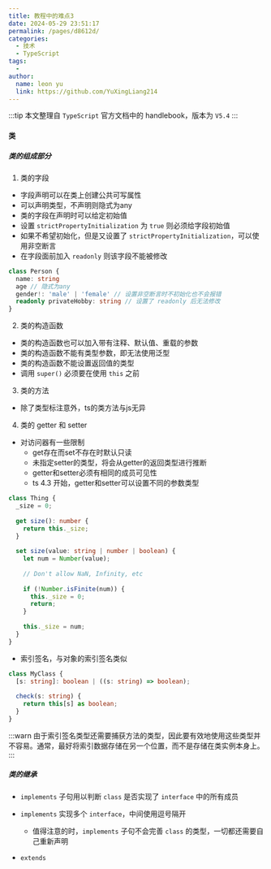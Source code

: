 ```yaml
---
title: 教程中的难点3
date: 2024-05-29 23:51:17
permalink: /pages/d8612d/
categories:
  - 技术
  - TypeScript
tags:
  - 
author: 
  name: leon yu
  link: https://github.com/YuXingLiang214
---
```


:::tip
本文整理自 `TypeScript` 官方文档中的 handlebook，版本为 `V5.4`
:::

#### 类

##### 类的组成部分

1. 类的字段

- 字段声明可以在类上创建公共可写属性
- 可以声明类型，不声明则隐式为any
- 类的字段在声明时可以给定初始值
- 设置 `strictPropertyInitialization` 为 `true` 则必须给字段初始值
- 如果不希望初始化，但是又设置了 `strictPropertyInitialization`，可以使用非空断言
- 在字段面前加入 `readonly` 则该字段不能被修改

```ts
class Person {
  name: string
  age // 隐式为any
  gender!: 'male' | 'female' // 设置非空断言时不初始化也不会报错
  readonly privateHobby: string // 设置了 readonly 后无法修改 
}
```

2. 类的构造函数

- 类的构造函数也可以加入带有注释、默认值、重载的参数
- 类的构造函数不能有类型参数，即无法使用泛型
- 类的构造函数不能设置返回值的类型
- 调用 `super()` 必须要在使用 `this` 之前

3. 类的方法
- 除了类型标注意外，ts的类方法与js无异

4. 类的 getter 和 setter

- 对访问器有一些限制
  - get存在而set不存在时默认只读
  - 未指定setter的类型，将会从getter的返回类型进行推断
  - getter和setter必须有相同的成员可见性
  - ts 4.3 开始，getter和setter可以设置不同的参数类型

```ts
class Thing {
  _size = 0;
 
  get size(): number {
    return this._size;
  }
 
  set size(value: string | number | boolean) {
    let num = Number(value);
 
    // Don't allow NaN, Infinity, etc
 
    if (!Number.isFinite(num)) {
      this._size = 0;
      return;
    }
 
    this._size = num;
  }
}
```

- 索引签名，与对象的索引签名类似
```ts
class MyClass {
  [s: string]: boolean | ((s: string) => boolean);
 
  check(s: string) {
    return this[s] as boolean;
  }
}
```

:::warn
由于索引签名类型还需要捕获方法的类型，因此要有效地使用这些类型并不容易。通常，最好将索引数据存储在另一个位置，而不是存储在类实例本身上。
:::

##### 类的继承

- `implements` 子句用以判断 `class` 是否实现了 `interface` 中的所有成员
- `implements` 实现多个 `interface`，中间使用逗号隔开
  - 值得注意的时，`implements` 子句不会完善 `class` 的类型，一切都还需要自己重新声明

- `extends` 

